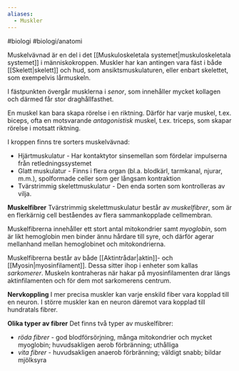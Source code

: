 ```yaml
---
aliases:
  - Muskler
---
```

#biologi #biologi/anatomi  

Muskelvävnad är en del i det [[Muskuloskeletala systemet|muskuloskeletala systemet]] i människokroppen. Muskler har kan antingen vara fäst i både [[Skelett|skelett]] och hud, som ansiktsmuskulaturen, eller enbart skelettet, som exempelvis lårmuskeln.

I fästpunkten övergår musklerna i *senor*, som innehåller mycket kollagen och därmed får stor draghållfasthet.

En muskel kan bara skapa rörelse i en riktning. Därför har varje muskel, t.ex. biceps, ofta en motsvarande *antagonistisk* muskel, t.ex. triceps, som skapar rörelse i motsatt riktning.

I kroppen finns tre sorters muskelvävnad:
- Hjärtmuskulatur - Har kontaktytor sinsemellan som fördelar impulserna från retledningssystemet
- Glatt muskulatur - Finns i flera organ (bl.a. blodkärl, tarmkanal, njurar, m.m.), spolformade celler som ger långsam kontraktion
- Tvärstrimmig skelettmuskulatur - Den enda sorten som kontrolleras av vilja.

**Muskelfibrer**
Tvärstrimmig skelettmuskulatur består av *muskelfibrer*, som är en flerkärnig cell beståendes av flera sammankopplade cellmembran.

Muskelfibrerna innehåller ett stort antal mitokondrier samt *myoglobin*, som är likt hemoglobin men binder ännu hårdare till syre, och därför agerar mellanhand mellan hemoglobinet och mitokondrierna.

Muskelfibrerna består av både [[Aktintrådar|aktin]]- och [[Myosin|myosinfilament]]. Dessa sitter ihop i enheter som kallas *sarkomerer*. Muskeln kontraheras när hakar på myosinfilamenten drar längs aktinfilamenten och för dem mot sarkomerens centrum.

**Nervkoppling**
I mer precisa muskler kan varje enskild fiber vara kopplad till en neuron. I större muskler kan en neuron däremot vara kopplad till hundratals fibrer.

**Olika typer av fibrer**
Det finns två typer av muskelfibrer:
- *röda fibrer* - god blodförsörjning, många mitokondrier och mycket myoglobin; huvudsakligen aerob förbränning; uthålliga
- *vita fibrer* - huvudsakligen anaerob förbränning; väldigt snabb; bildar mjölksyra

